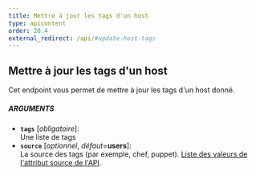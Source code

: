 ```yaml
---
title: Mettre à jour les tags d'un host
type: apicontent
order: 20.4
external_redirect: /api/#update-host-tags
---
```


## Mettre à jour les tags d'un host
Cet endpoint vous permet de mettre à jour les tags d'un host donné.

##### ARGUMENTS
* **`tags`** [*obligatoire*]:  
    Une liste de tags
* **`source`** [*optionnel*, *défaut*=**users**]:  
    La source des tags (par exemple, chef, puppet).
    [Liste des valeurs de l'attribut source de l'API][1].

[1]: /integrations/faq/list-of-api-source-attribute-value
